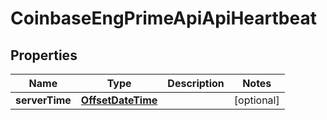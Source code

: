 
# CoinbaseEngPrimeApiApiHeartbeat

## Properties
Name | Type | Description | Notes
------------ | ------------- | ------------- | -------------
**serverTime** | [**OffsetDateTime**](OffsetDateTime.md) |  |  [optional]



